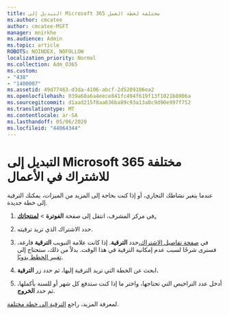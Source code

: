 ```yaml
---
title: التبديل إلى Microsoft 365 مختلفة لخطة العمل
ms.author: cmcatee
author: cmcatee-MSFT
manager: mnirkhe
ms.audience: Admin
ms.topic: article
ROBOTS: NOINDEX, NOFOLLOW
localization_priority: Normal
ms.collection: Adm_O365
ms.custom:
- "438"
- "1400007"
ms.assetid: 49d77463-d3da-4106-abcf-2d5209106ea2
ms.openlocfilehash: 039a60a6a4eece841fc494f619f13f1021b8906a
ms.sourcegitcommit: d1aad215f8aa636ba89c93a13a0c9d90e997f752
ms.translationtype: MT
ms.contentlocale: ar-SA
ms.lasthandoff: 05/06/2020
ms.locfileid: "44064344"
---
```

# <a name="switch-to-a-different-microsoft-365-for-business-subscription"></a>التبديل إلى Microsoft 365 مختلفة للاشتراك في الأعمال

عندما يتغير نشاطك التجاري، أو إذا كنت بحاجة إلى المزيد من الميزات، يمكنك الترقية إلى خطة جديدة.
  
1. في مركز المشرف، انتقل إلى صفحة **الفوترة** \> **[لمنتجاتك.](https://go.microsoft.com/fwlink/p/?linkid=842054)**

2. حدد الاشتراك الذي تريد ترقيته.

3. في [صفحة تفاصيل الاشتراك،](https://admin.microsoft.com/AdminPortal/Home#/subscriptions/webdirect%252F0dbaa202-d590-4529-98c2-a5e2ebaac702)حدد **الترقية**.  إذا كانت علامة التبويب **الترقية** فارغة، فسترى شرحًا لسبب عدم إمكانية الترقية في هذا الوقت. بدلاً من ذلك، ستحتاج إلى [تغيير الخطط يدويًا](https://docs.microsoft.com/microsoft-365/commerce/subscriptions/change-plans-manually?view=o365-worldwide).

4. ابحث عن الخطة التي تريد الترقية إليها، ثم حدد زر **الترقية.**

5. أدخل عدد التراخيص التي تحتاجها، واختر ما إذا كنت ستدفع كل شهر أو للسنة بأكملها، ثم حدد **الخروج**.

لمعرفة المزيد، راجع [الترقية إلى خطة مختلفة](https://docs.microsoft.com/office365/admin/subscriptions-and-billing/upgrade-to-different-plan).
